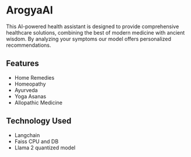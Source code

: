 
# ArogyaAI

This AI-powered health assistant is designed to provide comprehensive healthcare solutions, combining the best of modern medicine with ancient wisdom. By analyzing your symptoms our model offers personalized recommendations.

## Features

- Home Remedies
- Homeopathy
- Ayurveda
- Yoga Asanas
- Allopathic Medicine

## Technology Used
- Langchain
- Faiss CPU and DB
- Llama 2 quantized model
